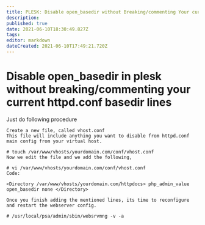 ```yaml
---
title: PLESK: Disable open_basedir without Breaking/commenting Your current httpd.conf Basedir lines
description: 
published: true
date: 2021-06-10T18:30:49.827Z
tags: 
editor: markdown
dateCreated: 2021-06-10T17:49:21.720Z
---
```


# Disable open_basedir in plesk without breaking/commenting your current httpd.conf basedir lines

Just do following procedure

```
Create a new file, called vhost.conf
This file will include anything you want to disable from httpd.conf main config from your virtual host.
  
# touch /var/www/vhosts/yourdomain.com/conf/vhost.conf
Now we edit the file and we add the following,
  
# vi /var/www/vhosts/yourdomain.com/conf/vhost.conf
Code:
  
<Directory /var/www/vhosts/yourdomain.com/httpdocs> php_admin_value open_basedir none </Directory>
  
Once you finish adding the mentioned lines, its time to reconfigure and restart the webserver config.
  
# /usr/local/psa/admin/sbin/websrvmng -v -a
```